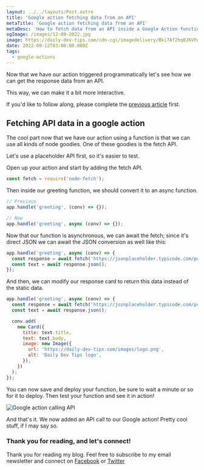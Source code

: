 ```yaml
---
layout: ../../layouts/Post.astro
title: 'Google action fetching data from an API'
metaTitle: 'Google action fetching data from an API'
metaDesc: 'How to fetch data from an API inside a Google Action function'
ogImage: /images/12-09-2022.jpg
image: https://daily-dev-tips.com/cdn-cgi/imagedelivery/Bki7Af2hq0JKVFw1XYYMQg/4d40b5ad-e39b-4959-ba88-da6b70716200
date: 2022-09-12T03:00:00.000Z
tags:
  - google-actions
---
```


Now that we have our action triggered programmatically let's see how we can get the response data from an API.

This way, we can make it a bit more interactive.

If you'd like to follow along, please complete the [previous article](https://daily-dev-tips.com/posts/google-actions-via-cloud-function/) first.

## Fetching API data in a google action

The cool part now that we have our action using a function is that we can use all kinds of node goodies.
One of these goodies is the fetch API.

Let's use a placeholder API first, so it's easier to test.

Open up your action and start by adding the fetch API.

```js
const fetch = require('node-fetch');
```

Then inside our greeting function, we should convert it to an async function.

```js
// Previous
app.handle('greeting', (conv) => {});

// New
app.handle('greeting', async (conv) => {});
```

Now that our function is asynchronous, we can await the fetch; since it's direct JSON we can await the JSON conversion as well like this:

```js
app.handle('greeting', async (conv) => {
  const response = await fetch('https://jsonplaceholder.typicode.com/posts/1');
  const text = await response.json();
});
```

And then, we can modify our response card to return this data instead of the static data.

```js
app.handle('greeting', async (conv) => {
  const response = await fetch('https://jsonplaceholder.typicode.com/posts/1');
  const text = await response.json();

  conv.add(
    new Card({
      title: text.title,
      text: text.body,
      image: new Image({
        url: 'https://daily-dev-tips.com/images/logo.png',
        alt: 'Daily Dev Tips logo',
      }),
    })
  );
});
```

You can now save and deploy your function, be sure to wait a minute or so for it to deploy.
Then test your function and see it in action!

![Google action calling API](https://cdn.hashnode.com/res/hashnode/image/upload/v1662132536836/PmQSGQ_BC.png)

And that's it. We now added an API call to our Google action!
Pretty cool stuff, if I may say so.

### Thank you for reading, and let's connect!

Thank you for reading my blog. Feel free to subscribe to my email newsletter and connect on [Facebook](https://www.facebook.com/DailyDevTipsBlog) or [Twitter](https://twitter.com/DailyDevTips1)
